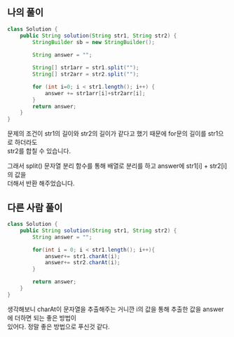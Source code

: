 ## 나의 풀이
```java
class Solution {
    public String solution(String str1, String str2) {
        StringBuilder sb = new StringBuilder();
        
        String answer = "";

        String[] str1arr = str1.split("");
        String[] str2arr = str2.split("");

        for (int i=0; i < str1.length(); i++) {
            answer += str1arr[i]+str2arr[i];
        }
        return answer;
    }
}
```

문제의 조건이 str1의 길이와 str2의 길이가 같다고 했기 때문에 for문의 길이를 str1으로 하더라도  
str2를 합칠 수 있습니다.

그래서 split() 문자열 분리 함수를 통해 배열로 분리를 하고 answer에 str1[i] + str2[i] 의 값을  
더해서 반환 해주었습니다.

## 다른 사람 풀이
```java
class Solution {
    public String solution(String str1, String str2) {
        String answer = "";

        for(int i = 0; i < str1.length(); i++){
            answer+= str1.charAt(i);
            answer+= str2.charAt(i);
        }

        return answer;
    }
}
```
생각해보니 charAt이 문자열을 추출해주는 거니깐 i의 값을 통해 추출한 값을 answer에 더하면 되는 좋은 방법이  
있어다. 정말 좋은 방법으로 푸신것 같다.